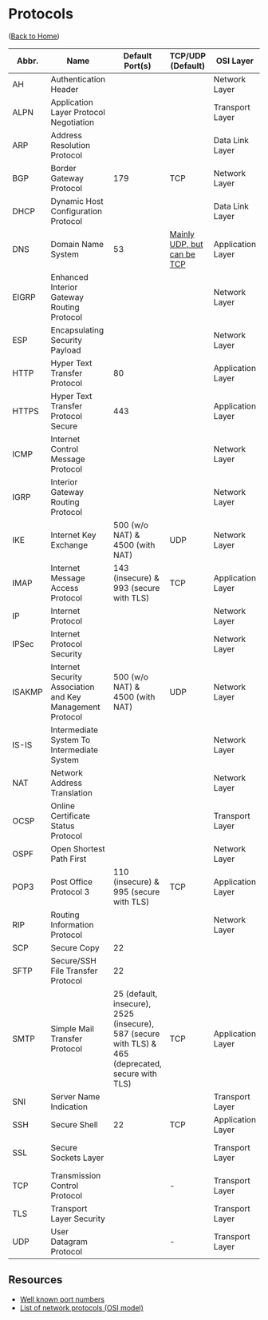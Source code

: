 # Protocols

([Back to Home](README.md))

Abbr. | Name | Default Port(s) | TCP/UDP (Default) | OSI Layer | Remarks
----- | ---- | ---- | ------- | --------- | -------
AH | Authentication Header | | | Network Layer | [Learn more](ipsec.md#ah)
ALPN | Application Layer Protocol Negotiation | | | Transport Layer | TLS extention.
ARP | Address Resolution Protocol | | | Data Link Layer
BGP | Border Gateway Protocol | 179 | TCP | Network Layer | Discoverability and reachability
DHCP | Dynamic Host Configuration Protocol | | | Data Link Layer
DNS | Domain Name System | 53 | [Mainly UDP, but can be TCP](https://stackoverflow.com/a/40063445/11958552) | Application Layer | [Learn more.](dns.md) DNSSEC and [DOH](https://www.youtube.com/watch?v=SudCPE1Cn6U) are enhancements.
EIGRP | Enhanced Interior Gateway Routing Protocol | | | Network Layer
ESP | Encapsulating Security Payload | | | Network Layer | [Learn more](ipsec.md#esp)
HTTP | Hyper Text Transfer Protocol | 80 | | Application Layer | [Learn more](http.md)
HTTPS | Hyper Text Transfer Protocol Secure | 443 | | Application Layer | [Learn more.](http.md) Also called 'HTTP over TLS (or SSL)'
ICMP | Internet Control Message Protocol | | | Network Layer
IGRP | Interior Gateway Routing Protocol | | | Network Layer
IKE | Internet Key Exchange | 500 (w/o NAT) & 4500 (with NAT) | UDP | Network Layer | [Learn more](ipsec.md#ike)
IMAP | Internet Message Access Protocol | 143 (insecure) & 993 (secure with TLS) | TCP | Application Layer | [Learn more](e-mail.md#imap)
IP | Internet Protocol | | | Network Layer | [Learn more](./ip.md)
IPSec | Internet Protocol Security | | | Network Layer | [Learn more](ipsec.md)
ISAKMP | Internet Security Association and Key Management Protocol | 500 (w/o NAT) & 4500 (with NAT) | UDP | Network Layer | [Learn more](ipsec.md#ikev1)
IS-IS | Intermediate System To Intermediate System | | | Network Layer
NAT | Network Address Translation | | | Network Layer
OCSP | Online Certificate Status Protocol | | | Transport Layer | TLS extension.
OSPF | Open Shortest Path First | | | Network Layer
POP3 | Post Office Protocol 3 | 110 (insecure) & 995 (secure with TLS) | TCP | Application Layer | [Learn more](e-mail.md#pop3)
RIP | Routing Information Protocol | | | Network Layer
SCP | Secure Copy | 22
SFTP | Secure/SSH File Transfer Protocol | 22
SMTP | Simple Mail Transfer Protocol | 25 (default, insecure), 2525 (insecure), 587 (secure with TLS) & 465 (deprecated, secure with TLS) | TCP | Application Layer | [Learn more](e-mail.md#smtp)
SNI | Server Name Indication | | | Transport Layer | TLS extension.
SSH | Secure Shell | 22 | TCP | Application Layer | [Learn more](./ssh.md)
SSL | Secure Sockets Layer | | | Transport Layer | Almost replaced by [TLS](tls.md).
TCP | Transmission Control Protocol | | - | Transport Layer | [Learn more](./tcp.md)
TLS | Transport Layer Security | | | Transport Layer | [Learn more](tls.md)
UDP | User Datagram Protocol | | - | Transport Layer | [Learn more](https://hpbn.co/building-blocks-of-udp)

## Resources

-   [Well known port numbers](https://www.meridianoutpost.com/resources/articles/well-known-tcpip-ports.php)
-   [List of network protocols (OSI model)](https://en.wikipedia.org/wiki/List_of_network_protocols_(OSI_model))
